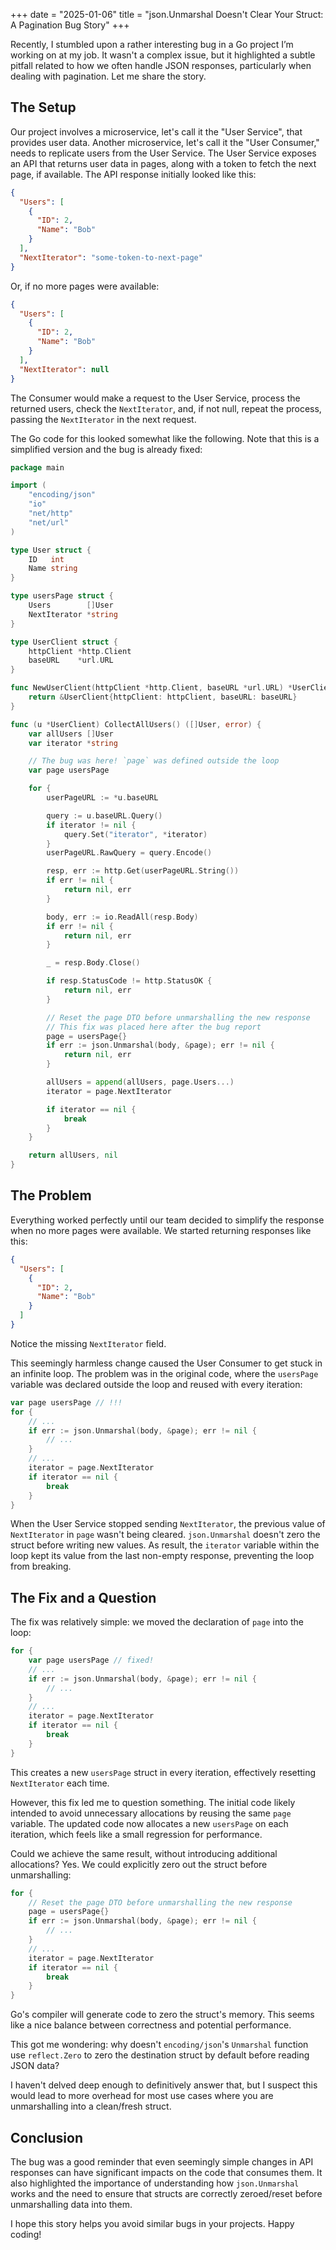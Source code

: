 +++
date = "2025-01-06"
title = "json.Unmarshal Doesn't Clear Your Struct: A Pagination Bug Story"
+++

Recently, I stumbled upon a rather interesting bug in a Go project I’m working on at my job. It wasn't a complex
issue, but it highlighted a subtle pitfall related to how we often handle JSON responses, particularly when dealing with
pagination. Let me share the story.

## The Setup

Our project involves a microservice, let's call it the "User Service", that provides user data. Another microservice,
let's call it the "User Consumer," needs to replicate users from the User Service. The User Service exposes an API that
returns user data in pages, along with a token to fetch the next page, if available. The API response initially looked
like this:

```json
{
  "Users": [
    {
      "ID": 2,
      "Name": "Bob"
    }
  ],
  "NextIterator": "some-token-to-next-page"
}
```

Or, if no more pages were available:

```json
{
  "Users": [
    {
      "ID": 2,
      "Name": "Bob"
    }
  ],
  "NextIterator": null
}
```

The Consumer would make a request to the User Service, process the returned users, check the `NextIterator`, and, if not
null, repeat the process, passing the `NextIterator` in the next request.

The Go code for this looked somewhat like the following. Note that this is a simplified version and the bug is already
fixed:

```go
package main

import (
	"encoding/json"
	"io"
	"net/http"
	"net/url"
)

type User struct {
	ID   int
	Name string
}

type usersPage struct {
	Users        []User
	NextIterator *string
}

type UserClient struct {
	httpClient *http.Client
	baseURL    *url.URL
}

func NewUserClient(httpClient *http.Client, baseURL *url.URL) *UserClient {
	return &UserClient{httpClient: httpClient, baseURL: baseURL}
}

func (u *UserClient) CollectAllUsers() ([]User, error) {
	var allUsers []User
	var iterator *string

	// The bug was here! `page` was defined outside the loop
	var page usersPage

	for {
		userPageURL := *u.baseURL

		query := u.baseURL.Query()
		if iterator != nil {
			query.Set("iterator", *iterator)
		}
		userPageURL.RawQuery = query.Encode()

		resp, err := http.Get(userPageURL.String())
		if err != nil {
			return nil, err
		}

		body, err := io.ReadAll(resp.Body)
		if err != nil {
			return nil, err
		}

		_ = resp.Body.Close()

		if resp.StatusCode != http.StatusOK {
			return nil, err
		}

		// Reset the page DTO before unmarshalling the new response
		// This fix was placed here after the bug report
		page = usersPage{}
		if err := json.Unmarshal(body, &page); err != nil {
			return nil, err
		}

		allUsers = append(allUsers, page.Users...)
		iterator = page.NextIterator

		if iterator == nil {
			break
		}
	}

	return allUsers, nil
}

```

## The Problem

Everything worked perfectly until our team decided to simplify the response when no more pages were available. We
started returning responses like this:

```json
{
  "Users": [
    {
      "ID": 2,
      "Name": "Bob"
    }
  ]
}
```

Notice the missing `NextIterator` field.

This seemingly harmless change caused the User Consumer to get stuck in an infinite loop. The problem was in the
original code, where the `usersPage` variable was declared outside the loop and reused with every iteration:

```go
var page usersPage // !!!
for {
	// ...
	if err := json.Unmarshal(body, &page); err != nil {
		// ...
	}
	// ...
	iterator = page.NextIterator
	if iterator == nil {
		break
	}
}
```

When the User Service stopped sending `NextIterator`, the previous value of `NextIterator` in `page` wasn't being
cleared.  `json.Unmarshal` doesn't zero the struct before writing new values. As result, the `iterator` variable within
the loop kept its value from the last non-empty response, preventing the loop from breaking.

## The Fix and a Question

The fix was relatively simple: we moved the declaration of `page` into the loop:

```go
for {
	var page usersPage // fixed!
	// ...
	if err := json.Unmarshal(body, &page); err != nil { 
		// ...
	}
	// ...
	iterator = page.NextIterator
	if iterator == nil {
		break
	}
}
```

This creates a new `usersPage` struct in every iteration, effectively resetting `NextIterator` each time.

However, this fix led me to question something. The initial code likely intended to avoid unnecessary allocations by
reusing the same `page` variable. The updated code now allocates a new `usersPage` on each iteration, which feels like a
small regression for performance.

Could we achieve the same result, without introducing additional allocations? Yes. We could explicitly zero out the
struct before unmarshalling:

```go
for {
	// Reset the page DTO before unmarshalling the new response
	page = usersPage{}
	if err := json.Unmarshal(body, &page); err != nil {
		// ...
	}
	// ...
	iterator = page.NextIterator
	if iterator == nil {
		break
	}
}
```

Go's compiler will generate code to zero the struct's memory. This seems like a nice balance between correctness and
potential performance.

This got me wondering: why doesn't `encoding/json`'s `Unmarshal` function use `reflect.Zero` to zero the destination
struct by default before reading JSON data?

I haven't delved deep enough to definitively answer that, but I suspect this would lead to more overhead for most use
cases where you are unmarshalling into a clean/fresh struct.

## Conclusion

The bug was a good reminder that even seemingly simple changes in API responses can have significant impacts on the
code that consumes them. It also highlighted the importance of understanding how `json.Unmarshal` works and the need to
ensure that structs are correctly zeroed/reset before unmarshalling data into them.

I hope this story helps you avoid similar bugs in your projects. Happy coding!

